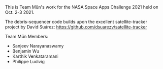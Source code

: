 This is Team Mün's work for the NASA Space Apps Challenge 2021 held on Oct. 2-3 2021.

The debris-sequencer code builds upon the excellent satellite-tracker project
by David Suárez: https://github.com/dsuarezv/satellite-tracker

Team Mün Members:

- Sanjeev Narayanaswamy
- Benjamin Wu
- Karthik Venkataramani
- Philippe Ludivig
